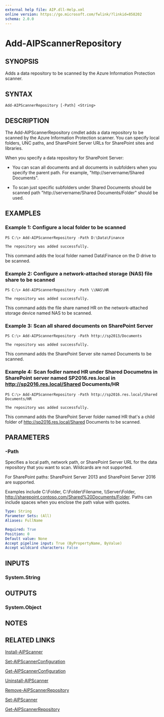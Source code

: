 ```yaml
---
external help file: AIP.dll-Help.xml
online version: https://go.microsoft.com/fwlink/?linkid=858202
schema: 2.0.0
---
```


# Add-AIPScannerRepository

## SYNOPSIS
Adds a data repository to be scanned by the Azure Information Protection scanner. 

## SYNTAX

```
Add-AIPScannerRepository [-Path] <String>
```

## DESCRIPTION
The Add-AIPScannerRepository cmdlet adds a data repository to be scanned by the Azure Information Protection scanner. You can specify local folders, UNC paths, and SharePoint Server URLs for SharePoint sites and libraries. 

When you specify a data repository for SharePoint Server:

- You can scan all documents and all documents in subfolders when you specify the parent path. For example, "http://servername/Shared Documents".

- To scan just specific subfolders under Shared Documents should be scanned path "http://servername/Shared Documents/Folder" should be used.

## EXAMPLES

### Example 1: Configure a local folder to be scanned

```
PS C:\> Add-AIPScannerRepository -Path D:\Data\Finance

The repository was added successfully.
```

This command adds the local folder named Data\Finance on the D drive to be scanned.

### Example 2: Configure a network-attached storage (NAS) file share to be scanned

```
PS C:\> Add-AIPScannerRepository -Path \\NAS\HR

The repository was added successfully.
```

This command adds the file share named HR on the network-attached storage device named NAS to be scanned.

### Example 3: Scan all shared documents on SharePoint Server

```
PS C:\> Add-AIPScannerRepository -Path http://sp2013/Documents

The repository was added successfully.
```

This command adds the SharePoint Server site named Documents to be scanned.

### Example 4: Scan fodler named HR under Shared Documetns in SharePoint server named SP2016.res.local in http://sp2016.res.local/Shared Documents/HR

```
PS C:\> Add-AIPScannerRepository -Path http://sp2016.res.local/Shared Documents/HR

The repository was added successfully.
```

This command adds the SharePoint Server folder named HR that's a child folder of http://sp2016.res.local/Shared Documents to be scanned.

## PARAMETERS

### -Path
Specifies a local path, network path, or SharePoint Server URL for the data repository that you want to scan. Wildcards are not supported.

For SharePoint paths: SharePoint Server 2013 and SharePoint Server 2016 are supported.

Examples include C:\Folder\, C:\Folder\Filename, \\\Server\Folder, http://sharepoint.contoso.com/Shared%20Documents/Folder. Paths can include spaces when you enclose the path value with quotes.

```yaml
Type: String
Parameter Sets: (All)
Aliases: FullName

Required: True
Position: 0
Default value: None
Accept pipeline input: True (ByPropertyName, ByValue)
Accept wildcard characters: False
```

## INPUTS

### System.String


## OUTPUTS

### System.Object

## NOTES

## RELATED LINKS

[Install-AIPScanner](./Install-AIPScanner.md)

[Set-AIPScannerConfiguration](./Set-AIPScannerConfiguration.md)

[Get-AIPScannerConfiguration](./Get-AIPScannerConfiguration.md)

[Uninstall-AIPScanner](./Uninstall-AIPScanner.md)

[Remove-AIPScannerRepository](./Remove-AIPScannerRepository.md)

[Set-AIPScanner](./Set-AIPScanner.md)

[Get-AIPScannerRepository](./Get-AIPScannerRepository.md)
